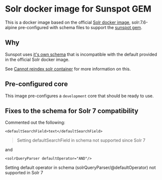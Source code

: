 # Solr docker image for Sunspot GEM

This is a docker image based on the official [Solr docker image](https://hub.docker.com/_/solr), solr:7.6-alpine  pre-configured with schema files to support the 
[sunspot gem](https://github.com/sunspot/sunspot).


## Why

Sunspot uses [it's own schema](https://github.com/sunspot/sunspot/blob/master/sunspot_solr/solr/solr/configsets/sunspot/conf/schema.xml) 
that is incompatible with the default provided in the official Solr docker image.

See [Cannot reindex solr container](https://github.com/sunspot/sunspot/issues/916) for more information on this.

## Pre-configured core

This image pre-configures a ```development``` core that should be ready to use.

## Fixes to the schema for Solr 7 compatibility

Commented out the following:

```<defaultSearchField>text</defaultSearchField>```
> Setting defaultSearchField in schema not supported since Solr 7

and

```<solrQueryParser defaultOperator="AND"/>```

Setting default operator in schema (solrQueryParser/@defaultOperator) not supported in Solr 7
